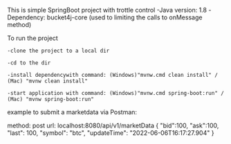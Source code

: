 This is simple SpringBoot project with trottle control
    -Java version: 1.8
    -Dependency: bucket4j-core (used to limiting the calls to onMessage method)
    
To run the project

    -clone the project to a local dir
    
    -cd to the dir
    
    -install dependencywith command: (Windows)"mvnw.cmd clean install" / (Mac) "mvnw clean install"
    
    -start application with command: (Windows)"mvnw.cmd spring-boot:run" / (Mac) "mvnw spring-boot:run" 
    

example to submit a marketdata via Postman:

method: post
url: localhost:8080/api/v1/marketData
{
    "bid":100,
    "ask":100,
    "last": 100,
    "symbol": "btc",
    "updateTime": "2022-06-06T16:17:27.904"
}
